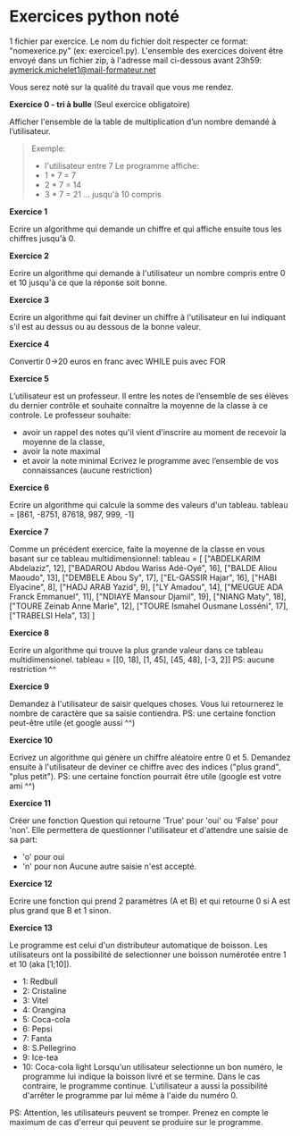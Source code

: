 # Exercices python noté

1 fichier par exercice. Le nom du fichier doit respecter ce format: "nomexerice.py" (ex: exercice1.py).
L'ensemble des exercices doivent être envoyé dans un fichier zip, à l'adresse mail ci-dessous avant 23h59:
aymerick.michelet1@mail-formateur.net

Vous serez noté sur la qualité du travail que vous me rendez.

**Exercice 0 - tri à bulle** (Seul exercice obligatoire)

Afficher l'ensemble de la table de multiplication d’un nombre demandé à l’utilisateur.
> Exemple:
> - l'utilisateur entre 7
> Le programme affiche:
> - 1 * 7 = 7
> - 2 * 7 = 14
> - 3 * 7 = 21
> ... jusqu'à 10 compris

**Exercice 1**

Ecrire un algorithme qui demande un chiffre et qui affiche ensuite tous les chiffres jusqu'à 0.

**Exercice 2**

Ecrire un algorithme qui demande à l'utilisateur un nombre compris entre 0 et 10 jusqu'à ce que la réponse soit bonne.

**Exercice 3**

Ecrire un algorithme qui fait deviner un chiffre à l'utilisateur en lui indiquant s'il est au dessus ou au dessous de la bonne valeur.

**Exercice 4**

Convertir 0->20 euros en franc avec WHILE puis avec FOR

**Exercice 5**

L’utilisateur est un professeur. Il entre les notes de l’ensemble de ses élèves du dernier contrôle et souhaite connaître la moyenne de la classe à ce controle.
Le professeur souhaite:
- avoir un rappel des notes qu'il vient d'inscrire au moment de recevoir la moyenne de la classe,
- avoir la note maximal
- et avoir la note minimal
Ecrivez le programme avec l’ensemble de vos connaissances (aucune restriction)

**Exercice 6**

Ecrire un algorithme qui calcule la somme des valeurs d'un tableau.
tableau = [861, -8751, 87618, 987, 999, -1]

**Exercice 7**

Comme un précédent exercice, faite la moyenne de la classe en vous basant sur ce tableau multidimensionnel:
tableau = [
    ["ABDELKARIM Abdelaziz", 12],
    ["BADAROU Abdou Wariss Adé-Oyé", 16],
    ["BALDE Aliou Maoudo", 13],
    ["DEMBELE Abou Sy", 17],
    ["EL-GASSIR Hajar", 16],
    ["HABI Elyacine", 8],
    ["HADJ ARAB Yazid", 9],
    ["LY Amadou", 14],
    ["MEUGUE ADA Franck Emmanuel", 11],
    ["NDIAYE Mansour Djamil", 19],
    ["NIANG Maty", 18],
    ["TOURE Zeinab Anne Marie", 12],
    ["TOURE Ismahel Ousmane Losséni", 17],
    ["TRABELSI Hela", 13]
]

**Exercice 8**

Ecrire un algorithme qui trouve la plus grande valeur dans ce tableau multidimensionel.
tableau = [[0, 18], [1, 45], [45, 48], [-3, 2]]
PS: aucune restriction ^^

**Exercice 9**

Demandez à l'utilisateur de saisir quelques choses. Vous lui retournerez le nombre de caractère que sa saisie contiendra.
PS: une certaine fonction peut-être utile (et google aussi ^^)

**Exercice 10**

Ecrivez un algorithme qui génère un chiffre aléatoire entre 0 et 5. Demandez ensuite à l'utilisateur de deviner ce chiffre avec des indices ("plus grand", "plus petit").
PS: une certaine fonction pourrait être utile (google est votre ami ^^)

**Exercice 11**

Créer une fonction Question qui retourne 'True' pour 'oui' ou 'False' pour 'non'.
Elle permettera de questionner l'utilisateur et d'attendre une saisie de sa part:
- 'o' pour oui
- 'n' pour non
Aucune autre saisie n'est accepté.

**Exercice 12**

Ecrire une fonction qui prend 2 paramètres (A et B) et qui retourne 0 si A est plus grand que B et 1 sinon.

**Exercice 13**

Le programme est celui d'un distributeur automatique de boisson.
Les utilisateurs ont la possibilité de selectionner une boisson numérotée entre 1 et 10 (aka [1;10]).
- 1: Redbull
- 2: Cristaline
- 3: Vitel
- 4: Orangina
- 5: Coca-cola
- 6: Pepsi
- 7: Fanta
- 8: S.Pellegrino
- 9: Ice-tea
- 10: Coca-cola light
Lorsqu'un utilisateur selectionne un bon numéro, le programme lui indique la boisson livré et se termine.
Dans le cas contraire, le programme continue. L'utilisateur a aussi la possibilité d'arrêter le programme par lui même à l'aide du numéro 0.

PS: Attention, les utilisateurs peuvent se tromper. Prenez en compte le maximum de cas d'erreur qui peuvent se produire sur le programme.
